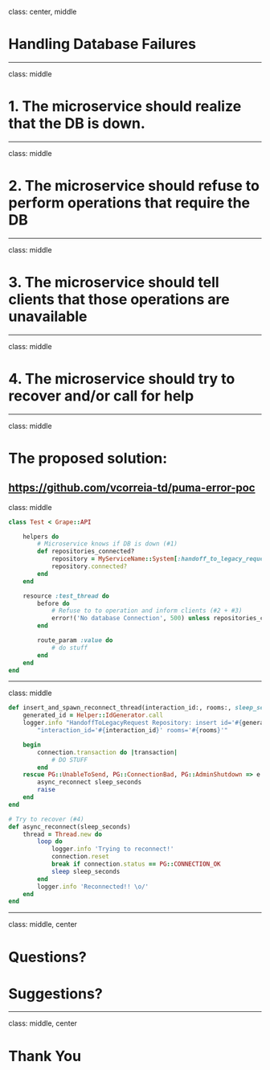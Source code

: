 
class: center, middle

# Handling Database Failures
---

class: middle
# 1. The microservice should realize that the DB is down.
---

class: middle
# 2. The microservice should refuse to perform operations that require the DB
---

class: middle
# 3. The microservice should tell clients that those operations are unavailable
---

class: middle
# 4. The microservice should try to recover and/or call for help
---

class: middle
# The proposed solution:

https://github.com/vcorreia-td/puma-error-poc
---

class: middle
```ruby
class Test < Grape::API

    helpers do
        # Microservice knows if DB is down (#1)
        def repositories_connected?
            repository = MyServiceName::System[:handoff_to_legacy_request_repository]
            repository.connected?
        end
    end

    resource :test_thread do
        before do
            # Refuse to to operation and inform clients (#2 + #3)
            error!('No database Connection', 500) unless repositories_connected?
        end

        route_param :value do
            # do stuff
        end
    end
end  
```
---

class: middle
```ruby
def insert_and_spawn_reconnect_thread(interaction_id:, rooms:, sleep_seconds: 1)
    generated_id = Helper::IdGenerator.call
    logger.info "HandoffToLegacyRequest Repository: insert id='#{generated_id}' " \
        "interaction_id='#{interaction_id}' rooms='#{rooms}'"

    begin
        connection.transaction do |transaction|
            # DO STUFF
        end
    rescue PG::UnableToSend, PG::ConnectionBad, PG::AdminShutdown => e
        async_reconnect sleep_seconds
        raise
    end
end

# Try to recover (#4)
def async_reconnect(sleep_seconds)
    thread = Thread.new do
        loop do
            logger.info 'Trying to reconnect!'
            connection.reset
            break if connection.status == PG::CONNECTION_OK
            sleep sleep_seconds
        end
        logger.info 'Reconnected!! \o/'
    end
end
```
---

class: middle, center
# Questions?
# Suggestions?
---

class: middle, center
# Thank You

